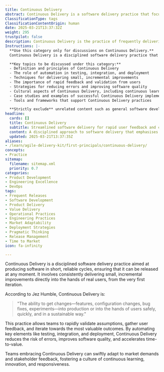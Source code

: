 ```yaml
---
title: Continuous Delivery
abstract: Continuous Delivery is a software delivery practice that focuses on producing software in short, reliable cycles, enabling teams to release updates at any time. Originating from the need for more efficient and responsive software development processes, it involves delivering small, incremental improvements directly to users from the initial stages of development. This approach, as defined by Jez Humble, emphasises the ability to safely and quickly implement changes—such as new features, configuration adjustments, and bug fixes—into production. The importance of Continuous Delivery lies in its capacity to facilitate rapid validation of assumptions and collection of user feedback, which are crucial for refining products and achieving valuable outcomes. By automating essential processes like testing, integration, and deployment, Continuous Delivery not only mitigates the risk of errors but also enhances software quality and accelerates the time it takes to deliver value to users. Teams that adopt this practice can more effectively respond to market demands and stakeholder input, thereby fostering a culture of continuous learning, innovation, and adaptability within their organisations.
ClassificationType: tags
ClassificationContentOrigin: human
date: 2025-03-21T13:37:32Z
weight: 295
trustpilot: false
description: Continuous Delivery is the practice of frequently delivering small increments of valuable product directly to real users, enabling rapid feedback, validation, and continuous improvement from the very first iteration.
Instructions: |-
  **Use this category only for discussions on Continuous Delivery.**  
  Continuous Delivery is a disciplined software delivery practice that focuses on producing software in short, reliable cycles, ensuring that it can be released at any moment. The purpose of this category is to explore the principles, practices, and benefits of Continuous Delivery, emphasising its role in enhancing software quality and responsiveness to user needs.

  **Key topics to be discussed under this category:**
  - Definition and principles of Continuous Delivery
  - The role of automation in testing, integration, and deployment
  - Techniques for delivering small, incremental improvements
  - The importance of rapid feedback and validation from users
  - Strategies for reducing errors and improving software quality
  - Cultural aspects of Continuous Delivery, including continuous learning and innovation
  - Case studies and examples of successful Continuous Delivery implementations
  - Tools and frameworks that support Continuous Delivery practices

  **Strictly exclude** unrelated content such as general software development practices that do not specifically address Continuous Delivery, discussions on unrelated methodologies (e.g., Agile without a focus on delivery), or misinterpretations of Continuous Delivery principles.
headline:
  cards: []
  title: Continuous Delivery
  subtitle: Streamlined software delivery for rapid user feedback and continuous improvement through reliable, incremental releases.
  content: A disciplined approach to software delivery that emphasises frequent, incremental releases directly to users, enabling swift validation of ideas and continuous enhancement. Posts should explore automation in testing and deployment, user feedback mechanisms, risk management, and strategies for fostering a culture of innovation and responsiveness.
  updated: 2025-03-21T13:37:35Z
aliases:
- /learn/agile-delivery-kit/first-principals/continuous-delivery/
concepts:
- Practice
sitemap:
  filename: sitemap.xml
  priority: 0.7
categories:
- Product Development
- Engineering Excellence
- DevOps
tags:
- Frequent Releases
- Software Development
- Product Delivery
- Value Delivery
- Operational Practices
- Engineering Practices
- Market Adaptability
- Deployment Strategies
- Pragmatic Thinking
- Release Management
- Time to Market
icon: fa-infinity

---
```

Continuous Delivery is a disciplined software delivery practice aimed at producing software in short, reliable cycles, ensuring that it can be released at any moment. It involves consistently delivering small, incremental improvements directly into the hands of real users, from the very first iteration.

According to Jez Humble, Continuous Delivery is:

> "The ability to get changes—features, configuration changes, bug fixes, experiments—into production or into the hands of users safely, quickly, and in a sustainable way."

This practice allows teams to rapidly validate assumptions, gather user feedback, and iterate towards the most valuable outcomes. By automating key elements like testing, integration, and deployment, Continuous Delivery reduces the risk of errors, improves software quality, and accelerates time-to-value.

Teams embracing Continuous Delivery can swiftly adapt to market demands and stakeholder feedback, fostering a culture of continuous learning, innovation, and responsiveness.
